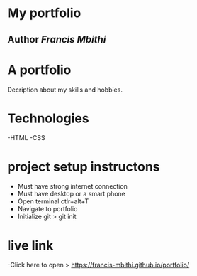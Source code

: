 # My portfolio
## Author *Francis Mbithi*
# A portfolio 
Decription about my skills and hobbies.
# Technologies
-HTML
-CSS
# project setup instructons
- Must have strong internet connection
- Must have desktop or a smart phone
- Open terminal ctlr+alt+T 
- Navigate to portfolio
- Initialize git > git init
# live link
 -Click here to open >  https://francis-mbithi.github.io/portfolio/
